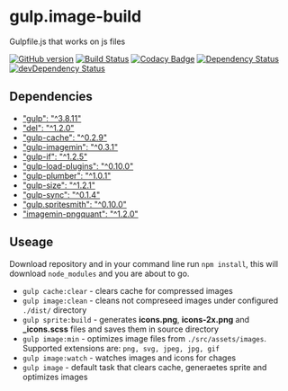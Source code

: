 # gulp.image-build
Gulpfile.js that works on js files

[![GitHub version](https://badge.fury.io/gh/zgabievi%2Fgulp.image-build.svg)](http://badge.fury.io/gh/zgabievi%2Fgulp.image-build)
[![Build Status](https://travis-ci.org/daiqing2009/gulp.image-build.svg?branch=master)](https://travis-ci.org/daiqing2009/gulp.image-build)
[![Codacy Badge](https://www.codacy.com/project/badge/2bebbd2130c84de08dba940383e335ca)](https://www.codacy.com/app/zgabievi/gulp-image-build)
[![Dependency Status](https://david-dm.org/zgabievi/gulp.image-build.svg)](https://david-dm.org/zgabievi/gulp.image-build)
[![devDependency Status](https://david-dm.org/zgabievi/gulp.image-build/dev-status.svg)](https://david-dm.org/zgabievi/gulp.image-build#info=devDependencies)

## Dependencies
- ["gulp": "^3.8.11"](https://npmjs.org/package/gulp/)
- ["del": "^1.2.0"](https://www.npmjs.com/package/del/)
- ["gulp-cache": "^0.2.9"](https://www.npmjs.com/package/gulp-cache/)
- ["gulp-imagemin": "^0.3.1"](https://www.npmjs.com/package/gulp-imagemin/)
- ["gulp-if": "^1.2.5"](https://www.npmjs.com/package/gulp-if/)
- ["gulp-load-plugins": "^0.10.0"](https://www.npmjs.com/package/gulp-load-plugins/)
- ["gulp-plumber": "^1.0.1"](https://www.npmjs.com/package/gulp-plumber/)
- ["gulp-size": "^1.2.1"](https://www.npmjs.com/package/gulp-size/)
- ["gulp-sync": "^0.1.4"](https://www.npmjs.com/package/gulp-sync/)
- ["gulp.spritesmith": "^0.10.0"](https://www.npmjs.com/package/gulp.spritesmith/)
- ["imagemin-pngquant": "^1.2.0"](https://www.npmjs.com/package/imagemin-pngquant/)

## Useage
Download repository and in your command line run `npm install`, this will download `node_modules` and you are about to go.

- `gulp cache:clear` - clears cache for compressed images
- `gulp image:clean` - cleans not compreseed images under configured `./dist/` directory 
- `gulp sprite:build` - generates **icons.png**, **icons-2x.png** and **_icons.scss** files and saves them in source directory
- `gulp image:min` - optimizes image files from `./src/assets/images`. Supported extensions are: `png, svg, jpeg, jpg, gif`
- `gulp image:watch` - watches images and icons for chages
- `gulp image` - default task that clears cache, generaetes sprite and optimizes images
